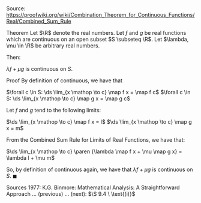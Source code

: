 # 

Source: https://proofwiki.org/wiki/Combination_Theorem_for_Continuous_Functions/Real/Combined_Sum_Rule

Theorem
Let $\R$ denote the real numbers.
Let $f$ and $g$ be real functions which are continuous on an open subset $S \subseteq \R$.
Let $\lambda, \mu \in \R$ be arbitrary real numbers.

Then:

$\lambda f + \mu g$ is continuous on $S$.


Proof
By definition of continuous, we have that

$\forall c \in S: \ds \lim_{x \mathop \to c} \map f x = \map f c$
$\forall c \in S: \ds \lim_{x \mathop \to c} \map g x = \map g c$

Let $f$ and $g$ tend to the following limits:

$\ds \lim_{x \mathop \to c} \map f x = l$
$\ds \lim_{x \mathop \to c} \map g x = m$

From the Combined Sum Rule for Limits of Real Functions, we have that:

$\ds \lim_{x \mathop \to c} \paren {\lambda \map f x + \mu \map g x} = \lambda l + \mu m$

So, by definition of continuous again, we have that $\lambda f + \mu g$ is continuous on $S$.
$\blacksquare$


Sources
1977: K.G. Binmore: Mathematical Analysis: A Straightforward Approach ... (previous) ... (next): $\S 9.4 \ \text{(i)}$




